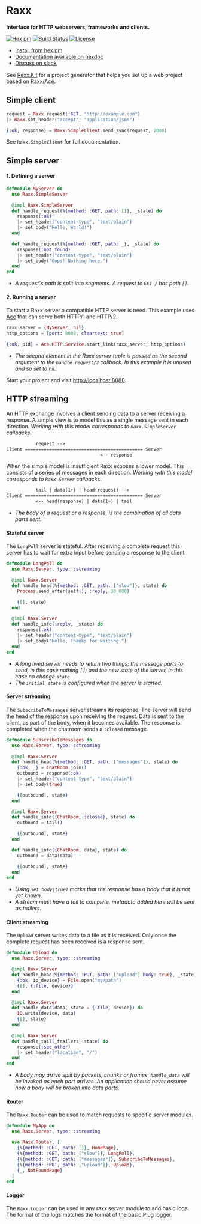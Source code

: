 # Raxx

**Interface for HTTP webservers, frameworks and clients.**

[![Hex pm](http://img.shields.io/hexpm/v/raxx.svg?style=flat)](https://hex.pm/packages/raxx)
[![Build Status](https://secure.travis-ci.org/CrowdHailer/raxx.svg?branch=master
"Build Status")](https://travis-ci.org/CrowdHailer/raxx)
[![License](https://img.shields.io/badge/License-Apache%202.0-blue.svg)](LICENSE)

- [Install from hex.pm](https://hex.pm/packages/raxx)
- [Documentation available on hexdoc](https://hexdocs.pm/raxx)
- [Discuss on slack](https://elixir-lang.slack.com/messages/C56H3TBH8/)

See [Raxx.Kit](https://github.com/CrowdHailer/raxx_kit) for a project generator that helps you set up
a web project based on [Raxx](https://github.com/CrowdHailer/raxx)/[Ace](https://github.com/CrowdHailer/Ace).

## Simple client

```elixir
request = Raxx.request(:GET, "http://example.com")
|> Raxx.set_header("accept", "application/json")

{:ok, response} = Raxx.SimpleClient.send_sync(request, 2000)
```

See `Raxx.SimpleClient` for full documentation.

## Simple server

#### 1. Defining a server

```elixir
defmodule MyServer do
  use Raxx.SimpleServer

  @impl Raxx.SimpleServer
  def handle_request(%{method: :GET, path: []}, _state) do
    response(:ok)
    |> set_header("content-type", "text/plain")
    |> set_body("Hello, World!")
  end

  def handle_request(%{method: :GET, path: _}, _state) do
    response(:not_found)
    |> set_header("content-type", "text/plain")
    |> set_body("Oops! Nothing here.")
  end
end
```

- *A request's path is split into segments.
  A request to `GET /` has path `[]`.*

#### 2. Running a server

To start a Raxx server a compatible HTTP server is need.
This example uses [Ace](https://github.com/crowdhailer/ace) that can serve both HTTP/1 and HTTP/2.

```elixir
raxx_server = {MyServer, nil}
http_options = [port: 8080, cleartext: true]

{:ok, pid} = Ace.HTTP.Service.start_link(raxx_server, http_options)
```

- *The second element in the Raxx server tuple is passed as the second argument to the `handle_request/2` callback.
  In this example it is unused and so set to nil.*

Start your project and visit [http://localhost:8080](http://localhost:8080).

## HTTP streaming

An HTTP exchange involves a client sending data to a server receiving a response.
A simple view is to model this as a single message sent in each direction.
*Working with this model corresponds to `Raxx.SimpleServer` callbacks.*

```txt
           request -->
Client ============================================ Server
                                   <-- response
```

When the simple model is insufficient Raxx exposes a lower model.
This consists of a series of messages in each direction.
*Working with this model corresponds to `Raxx.Server` callbacks.*

```txt
           tail | data(1+) | head(request) -->
Client ============================================ Server
           <-- head(response) | data(1+) | tail
```

- *The body of a request or a response, is the combination of all data parts sent.*

#### Stateful server

The `LongPoll` server is stateful.
After receiving a complete request this server has to wait for extra input before sending a response to the client.

```elixir
defmodule LongPoll do
  use Raxx.Server, type: :streaming

  @impl Raxx.Server
  def handle_head(%{method: :GET, path: ["slow"]}, state) do
    Process.send_after(self(), :reply, 30_000)

    {[], state}
  end

  @impl Raxx.Server
  def handle_info(:reply, _state) do
    response(:ok)
    |> set_header("content-type", "text/plain")
    |> set_body("Hello, Thanks for waiting.")
  end
end
```
- *A long lived server needs to return two things; the message parts to send, in this case nothing `[]`;
  and the new state of the server, in this case no change `state`.*
- *The `initial_state` is configured when the server is started.*





#### Server streaming

The `SubscribeToMessages` server streams its response.
The server will send the head of the response upon receiving the request.
Data is sent to the client, as part of the body, when it becomes available.
The response is completed when the chatroom sends a `:closed` message.

```elixir
defmodule SubscribeToMessages do
  use Raxx.Server, type: :streaming

  @impl Raxx.Server
  def handle_head(%{method: :GET, path: ["messages"]}, state) do
    {:ok, _} = ChatRoom.join()
    outbound = response(:ok)
    |> set_header("content-type", "text/plain")
    |> set_body(true)

    {[outbound], state}
  end

  @impl Raxx.Server
  def handle_info({ChatRoom, :closed}, state) do
    outbound = tail()

    {[outbound], state}
  end

  def handle_info({ChatRoom, data}, state) do
    outbound = data(data)

    {[outbound], state}
  end
end
```
- *Using `set_body(true)` marks that the response has a body that it is not yet known.*
- *A stream must have a tail to complete, metadata added here will be sent as trailers.*

#### Client streaming

The `Upload` server writes data to a file as it is received.
Only once the complete request has been received is a response sent.

```elixir
defmodule Upload do
  use Raxx.Server, type: :streaming

  @impl Raxx.Server
  def handle_head(%{method: :PUT, path: ["upload"] body: true}, _state) do
    {:ok, io_device} = File.open("my/path")
    {[], {:file, device}}
  end

  @impl Raxx.Server
  def handle_data(data, state = {:file, device}) do
    IO.write(device, data)
    {[], state}
  end

  @impl Raxx.Server
  def handle_tail(_trailers, state) do
    response(:see_other)
    |> set_header("location", "/")
  end
end
```
- *A body may arrive split by packets, chunks or frames.
  `handle_data` will be invoked as each part arrives.
  An application should never assume how a body will be broken into data parts.*

#### Router

The `Raxx.Router` can be used to match requests to specific server modules.

```elixir
defmodule MyApp do
  use Raxx.Server, type: :streaming

  use Raxx.Router, [
    {%{method: :GET, path: []}, HomePage},
    {%{method: :GET, path: ["slow"]}, LongPoll},
    {%{method: :GET, path: ["messages"]}, SubscribeToMessages},
    {%{method: :PUT, path: ["upload"]}, Upload},
    {_, NotFoundPage}
  ]
end
```

#### Logger

The `Raxx.Logger` can be used in any raxx server module to add basic logs.
The format of the logs matches the format of the basic Plug logger.
